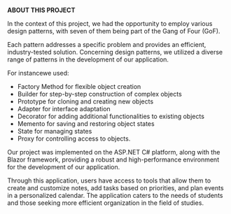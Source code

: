 **ABOUT THIS PROJECT**

In the context of this project, we had the opportunity to employ various design patterns, with seven of them being part of the Gang of Four (GoF). 

Each pattern addresses a specific problem and provides an efficient, industry-tested solution. Concerning design patterns, we utilized a diverse range of patterns in the development of our application. 

For instancewe used: 
- Factory Method for flexible object creation
- Builder for step-by-step construction of complex objects
- Prototype for cloning and creating new objects
- Adapter for interface adaptation
- Decorator for adding additional functionalities to existing objects
- Memento for saving and restoring object states
- State for managing states
- Proxy for controlling access to objects.

Our project was implemented on the ASP.NET C# platform, along with the Blazor framework, providing a robust and high-performance environment for the development of our application.

Through this application, users have access to tools that allow them to create and customize notes, add tasks based on priorities, and plan events in a personalized calendar. 
The application caters to the needs of students and those seeking more efficient organization in the field of studies.
